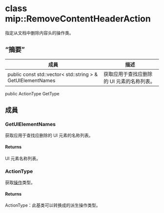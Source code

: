 # <a name="class-mipremovecontentheaderaction"></a>class mip::RemoveContentHeaderAction 
指定从文档中删除内容头的操作类。
## <a name="summary"></a>“摘要”
 成員                        | 描述                                
--------------------------------|---------------------------------------------
public const std::vector< std::string > & GetUIElementNames | 获取应用于查找应删除的 UI 元素的名称列表。
public ActionType GetType
## <a name="members"></a>成員
### <a name="getuielementnames"></a>GetUIElementNames
获取应用于查找应删除的 UI 元素的名称列表。
#### <a name="returns"></a>Returns
UI 元素名称列表。
### <a name="actiontype"></a>ActionType
获取[操作](#classmip_1_1_action)类型。
#### <a name="returns"></a>Returns
ActionType：此基类可以转换成的派生操作类型。